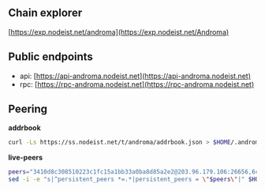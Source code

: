 ## Chain explorer
[https://exp.nodeist.net/androma](https://exp.nodeist.net/Androma)

## Public endpoints

* api: [https://api-androma.nodeist.net](https://api-androma.nodeist.net)
* rpc: [https://rpc-androma.nodeist.net](https://rpc-androma.nodeist.net)

## Peering

**addrbook**
```bash
curl -Ls https://ss.nodeist.net/t/androma/addrbook.json > $HOME/.androma/config/addrbook.json
```

**live-peers**
```bash
peers="3410d8c308510223c1fc15a1bb33a0ba8d85a2e2@203.96.179.106:26656,6ca9cc12c3448b22fc51f8ba11eb62b7cb667f04@65.108.132.239:26856,db2a0a0cf06a4cdaf158bfc4919fa520ca02f7c4@135.181.116.109:27786,93ef47cee8857dc069d61404b64c0f1d18bf0b26@65.108.226.26:21656,83324c67e7ec69e249beaaef5d91cf0f1f5014ce@65.108.224.156:17656,f1e10a9358b84f86159c47bcdb74b663fc1f54ee@65.108.226.183:15056,152e12336f6b39ee9ce1bbb16edfe647ba4dd4d6@65.109.92.241:4176,fc6f7914e4beb4b5278e7ba32ec2abde97cd8082@65.109.28.177:26656,6dbdf310876528a45e0f094df1160439f33a1bcf@65.109.87.135:10656,76b1343da5f76dcbef3c50c49f2811eab95129cf@65.108.195.235:23656"
sed -i -e "s|^persistent_peers *=.*|persistent_peers = \"$peers\"|" $HOME/.androma/config/config.toml
```
